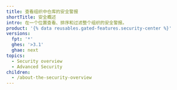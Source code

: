 ```yaml
---
title: 查看组织中仓库的安全警报
shortTitle: 安全概述
intro: 在一个位置查看、排序和过滤整个组织的安全警报。
product: '{% data reusables.gated-features.security-center %}'
versions:
  fpt: '*'
  ghes: '>3.1'
  ghae: next
topics:
  - Security overview
  - Advanced Security
children:
  - /about-the-security-overview
---
```


